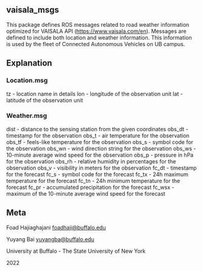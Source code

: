 
## vaisala_msgs

This package defines ROS messages related to road weather information optimized for VAISALA API (https://www.vaisala.com/en). Messages are defined to include both location and weather information. This information is used by the fleet of Connected Autonomous Vehicles on UB campus.

## Explanation

### Location.msg

tz 	- location name in details
lon 	- longitude of the observation unit
lat 	- latitude of the observation unit

### Weather.msg

dist 	- distance to the sensing station from the given coordinates
obs_dt 	- timestamp for the observation
obs_t 	- air temperature for the observation
obs_tf 	- feels-like temperature for the observation
obs_s 	- symbol code for the observation
obs_wn 	- wind direction string for the observation
obs_ws 	- 10-minute average wind speed for the observation
obs_p	- pressure in hPa for the observation
obs_rh	- relative humidity in percentages for the observation
obs_v	- visibility in meters for the observation
fc_dt	- timestamp for the forecast
fc_s	- symbol code for the forecast
fc_tx	- 24h maximum temperature for the forecast
fc_tn	- 24h minimum temperature for the forecast
fc_pr	- accumulated precipitation for the forecast
fc_wsx	- maximum of the 10-minute average wind speed for the forecast

## Meta
Foad Hajiaghajani foadhaji@buffalo.edu

Yuyang Bai yuyangba@buffalo.edu 

University at Buffalo - The State University of New York 

2022 



